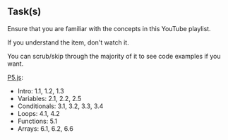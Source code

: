 Task(s)
-------

Ensure that you are familiar with the concepts in this YouTube playlist.

If you understand the item, don't watch it.

You can scrub/skip through the majority of it to see code examples if you want.

[P5.js](https://www.youtube.com/playlist?list=PLRqwX-V7Uu6Zy51Q-x9tMWIv9cueOFTFA):
* Intro: 1.1, 1.2, 1.3
* Variables: 2.1, 2.2, 2.5
* Conditionals: 3.1, 3.2, 3.3, 3.4
* Loops: 4.1, 4.2
* Functions: 5.1
* Arrays: 6.1, 6.2, 6.6